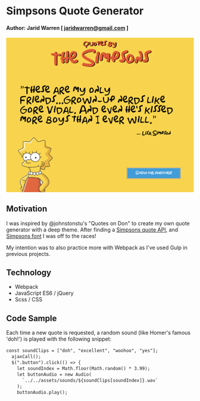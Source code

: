 # Simpsons Quote Generator

#### Author: Jarid Warren [ <jaridwarren@gmail.com> ]

![alt-text](./screenshot.png 'Simpsons Quote Preview')

## Motivation

I was inspired by @johnstonstu's "Quotes on Don" to create my own quote generator with a deep theme. After finding a [Simpsons quote API](https://thesimpsonsquoteapi.glitch.me/), and [Simpsons font](http://www.dailyfreefonts.com/fonts/info/125-Simpsons.html) I was off to the races!

My intention was to also practice more with Webpack as I've used Gulp in previous projects.

## Technology

* Webpack
* JavaScript ES6 / jQuery
* Scss / CSS

## Code Sample

Each time a new quote is requested, a random sound (like Homer's famous 'doh!') is played with the following snippet:

```
const soundClips = ["doh", "excellent", "woohoo", "yes"];
  ajaxCall();
  $(".button").click(() => {
    let soundIndex = Math.floor(Math.random() * 3.99);
    let buttonAudio = new Audio(
      `../../assets/sounds/${soundClips[soundIndex]}.wav`
    );
    buttonAudio.play();

```

